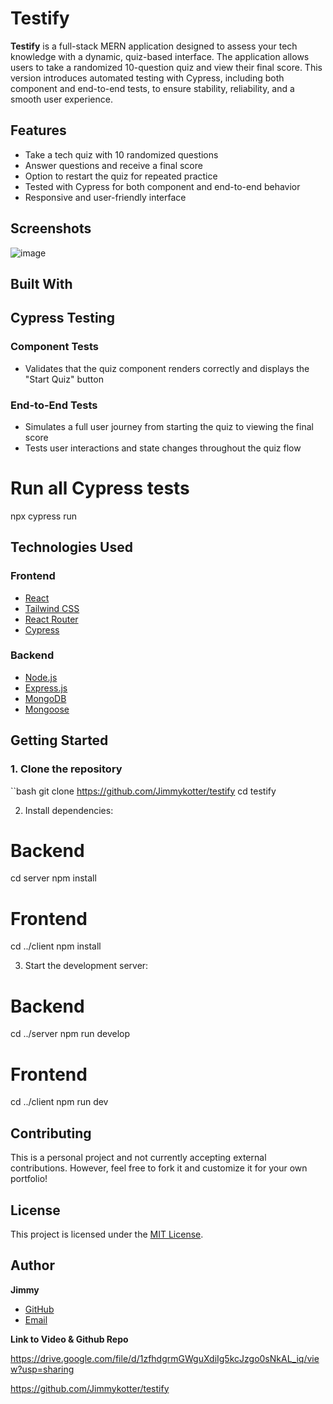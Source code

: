 # Testify

**Testify** is a full-stack MERN application designed to assess your tech knowledge with a dynamic, quiz-based interface. The application allows users to take a randomized 10-question quiz and view their final score. This version introduces automated testing with Cypress, including both component and end-to-end tests, to ensure stability, reliability, and a smooth user experience.

## Features

- Take a tech quiz with 10 randomized questions  
- Answer questions and receive a final score  
- Option to restart the quiz for repeated practice  
- Tested with Cypress for both component and end-to-end behavior  
- Responsive and user-friendly interface

## Screenshots

![image](https://github.com/user-attachments/assets/0dc89446-c867-498b-bd52-b3544f70ffe9)

## Built With

## Cypress Testing

### Component Tests

- Validates that the quiz component renders correctly and displays the "Start Quiz" button

### End-to-End Tests

- Simulates a full user journey from starting the quiz to viewing the final score
- Tests user interactions and state changes throughout the quiz flow

# Run all Cypress tests
npx cypress run

## Technologies Used

### Frontend

- [React](https://reactjs.org/)
- [Tailwind CSS](https://tailwindcss.com/)
- [React Router](https://reactrouter.com/)
- [Cypress](https://www.cypress.io/)

### Backend

- [Node.js](https://nodejs.org/)
- [Express.js](https://expressjs.com/)
- [MongoDB](https://www.mongodb.com/)
- [Mongoose](https://mongoosejs.com/)


## Getting Started

### 1. Clone the repository

``bash
git clone https://github.com/Jimmykotter/testify
cd testify


2. Install dependencies:
# Backend
cd server
npm install

# Frontend
cd ../client
npm install

3. Start the development server:
# Backend
cd ../server
npm run develop

# Frontend
cd ../client
npm run dev

## Contributing

This is a personal project and not currently accepting external contributions. However, feel free to fork it and customize it for your own portfolio!

## License

This project is licensed under the [MIT License](LICENSE).

## Author

**Jimmy**  
- [GitHub](https://github.com/jimmykotter)  
- [Email](mailto:Jimmykotter@gmail.com)

**Link to Video & Github Repo**

https://drive.google.com/file/d/1zfhdgrmGWguXdiIg5kcJzgo0sNkAL_iq/view?usp=sharing

https://github.com/Jimmykotter/testify
